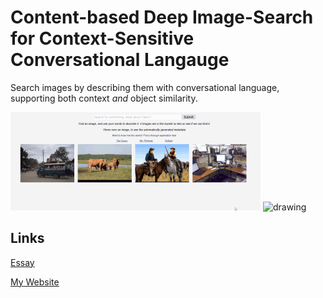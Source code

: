 # Content-based Deep Image-Search for Context-Sensitive Conversational Langauge


Search images by describing them with conversational language, supporting both context _and_ object similarity.


<img src="./demos/metadata_showcase.gif" alt="drawing"/>
<img src="./demos/search_demo.gif" alt="drawing"/>

## Links

[Essay](#)

[My Website](https://frederikgram.github.io/)
